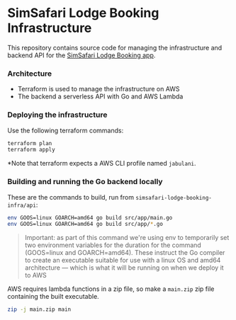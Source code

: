 # SimSafari Lodge Booking Infrastructure

This repository contains source code for managing the infrastructure and backend API for the [SimSafari Lodge Booking app](https://github.com/dvdl16/simsafari-lodge-booking).

### Architecture
- Terraform is used to manage the infrastructure on AWS
- The backend a serverless API with Go and AWS Lambda

### Deploying the infrastructure
Use the following terraform commands:
```bash
terraform plan
terraform apply
```

*Note that terraform expects a AWS CLI profile named `jabulani`.

### Building and running the Go backend locally

These are the commands to build, run from `simsafari-lodge-booking-infra/api`:

```bash
env GOOS=linux GOARCH=amd64 go build src/app/main.go
env GOOS=linux GOARCH=amd64 go build src/app/*.go

```

> Important: as part of this command we're using env to temporarily set two environment variables for the duration for the command (GOOS=linux and GOARCH=amd64). These instruct the Go compiler to create an executable suitable for use with a linux OS and amd64 architecture — which is what it will be running on when we deploy it to AWS

AWS requires lambda functions in a zip file, so make a `main.zip` zip file containing the built executable.
```bash
zip -j main.zip main
```